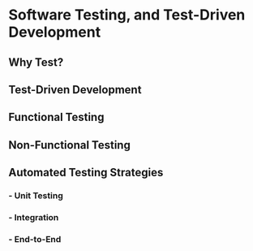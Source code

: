 # Software Testing, and Test-Driven Development

## Why Test?

## Test-Driven Development

## Functional Testing

## Non-Functional Testing

## Automated Testing Strategies
### - Unit Testing
### - Integration
### - End-to-End
